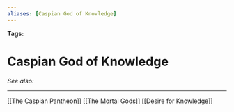 ```yaml
---
aliases: [Caspian God of Knowledge]
---
```


**Tags:** 
# Caspian God of Knowledge
*See also:* 
___
[[The Caspian Pantheon]] [[The Mortal Gods]] [[Desire for Knowledge]]